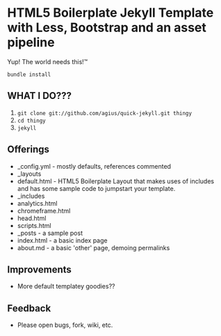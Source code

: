 # HTML5 Boilerplate Jekyll Template with Less, Bootstrap and an asset pipeline

Yup! The world needs this!&trade;

    bundle install

## WHAT I DO???

1. ``git clone git://github.com/agius/quick-jekyll.git thingy``
2. ``cd thingy``
3. ``jekyll``

## Offerings
        
* _config.yml - mostly defaults, references commented
* _layouts
 * default.html - HTML5 Boilerplate Layout that makes uses of includes and has some sample code to jumpstart your template.
* _includes    
 * analytics.html
 * chromeframe.html
 * head.html
 * scripts.html  
* _posts - a sample post
* index.html - a basic index page
* about.md - a basic 'other' page, demoing permalinks

## Improvements

* More default templatey goodies??

## Feedback

* Please open bugs, fork, wiki, etc.